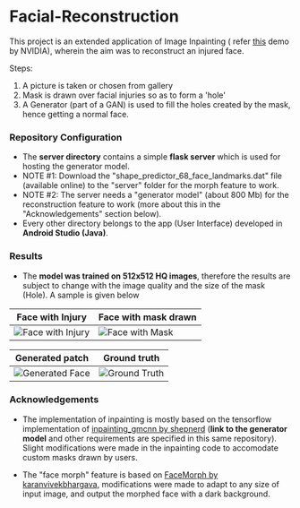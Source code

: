 # Facial-Reconstruction

This project is an extended application of Image Inpainting ( refer [this](https://www.nvidia.com/research/inpainting/) demo by NVIDIA), 
wherein the aim was to reconstruct an injured face.

Steps:
1. A picture is taken or chosen from gallery
2. Mask is drawn over facial injuries so as to form a 'hole'
3. A Generator (part of a GAN) is used to fill the holes created by the mask, hence getting a normal face.

### Repository Configuration

* The **server directory** contains a simple **flask server** which is used for hosting the generator model.
* NOTE #1: Download the "shape_predictor_68_face_landmarks.dat" file (available online) to the "server" folder for the morph feature to work.
* NOTE #2: The server needs a "generator model" (about 800 Mb) for the reconstruction feature to work (more about this in the "Acknowledgements" section below).
* Every other directory belongs to the app (User Interface) developed in **Android Studio (Java)**.

### Results

* The **model was trained on 512x512 HQ images**, therefore the results are subject to change with the image quality and the size of the mask (Hole). A sample is given below



Face with Injury | Face with mask drawn
---------------- | --------------------
![Face with Injury](https://github.com/sudhamsugurijala/Facial_Reconstruction/blob/master/server/backup/can%20be%20used%20for%20report/before.jpg) |                    ![Face with Mask](https://github.com/sudhamsugurijala/Facial_Reconstruction/blob/master/server/backup/can%20be%20used%20for%20report/with_mask.jpg)

Generated patch | Ground truth
--------------- | ------------
![Generated Face](https://github.com/sudhamsugurijala/Facial_Reconstruction/blob/master/server/backup/can%20be%20used%20for%20report/gen_img.jpg) |                  ![Ground Truth](https://github.com/sudhamsugurijala/Facial_Reconstruction/blob/master/server/backup/can%20be%20used%20for%20report/ground_truth.jpg)




### Acknowledgements

* The implementation of inpainting is mostly based on the tensorflow implementation of [inpainting_gmcnn by shepnerd](https://github.com/shepnerd/inpainting_gmcnn) (**link to the generator model** and other requirements are specified in this same repository).
Slight modifications were made in the inpainting code to accomodate custom masks drawn by users.

* The "face morph" feature is based on [FaceMorph by karanvivekbhargava](https://github.com/karanvivekbhargava/FaceMorph), modifications were made to adapt to any size of input image, and output the morphed face with a dark background.
